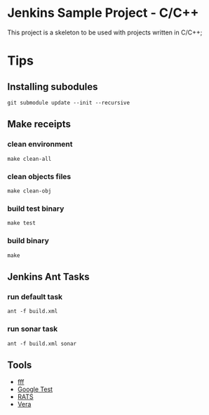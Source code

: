 # Jenkins Sample Project - C/C++

This project is a skeleton to be used with projects written in C/C++;

# Tips

## Installing subodules

```shell
git submodule update --init --recursive
```

## Make receipts

### clean environment

```shell
make clean-all
```

### clean objects files

```shell
make clean-obj
```

### build test binary

```shell
make test
```

### build binary

```shell
make
```

## Jenkins Ant Tasks

### run default task

```shell
ant -f build.xml
```

### run sonar task

```shell
ant -f build.xml sonar
```

## Tools

- [fff](https://github.com/meekrosoft/fff)
- [Google Test](https://github.com/google/googletest/)
- [RATS](https://code.google.com/archive/p/rough-auditing-tool-for-security/)
- [Vera](https://bitbucket.org/verateam/vera)
